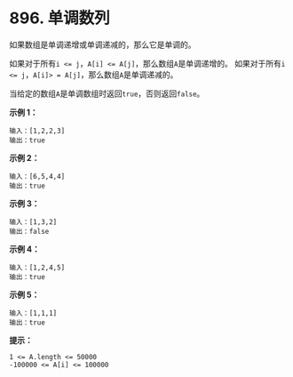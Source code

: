 # 896. 单调数列

如果数组是单调递增或单调递减的，那么它是单调的。

如果对于所有`i <= j`，`A[i] <= A[j]`，那么数组`A`是单调递增的。 如果对于所有`i <= j`，`A[i]> = A[j]`，那么数组`A`是单调递减的。

当给定的数组`A`是单调数组时返回`true`，否则返回`false`。

**示例 1：**
```
输入：[1,2,2,3]
输出：true
```
**示例 2：**
```
输入：[6,5,4,4]
输出：true
```
**示例 3：**
```
输入：[1,3,2]
输出：false
```
**示例 4：**
```
输入：[1,2,4,5]
输出：true
```
**示例 5：**
```
输入：[1,1,1]
输出：true
``` 

**提示：**
```
1 <= A.length <= 50000
-100000 <= A[i] <= 100000
```
